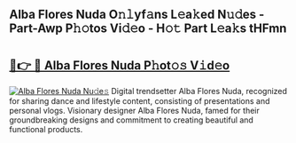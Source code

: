## Alba Flores Nuda O𝚗𝚕yf𝚊ns L𝚎a𝚔ed N𝚞𝚍es - Part-Awp P𝚑𝚘tos Vi𝚍𝚎o - H𝚘𝚝 Part L𝚎a𝚔s tHFmn

# <h2><a href="http://kf0isgp.oniu.top/?m=Alba+Flores+Nuda">🔗👉 🔴 Alba Flores Nuda P𝚑ot𝚘𝚜 V𝚒d𝚎o</a></h2>

[![Alba Flores Nuda Nu𝚍e𝚜](https://i.imgur.com/0qMVB7G.gif)](http://kf0isgp.oniu.top/?m=Alba+Flores+Nuda)
Digital trendsetter Alba Flores Nuda, recognized for sharing dance and lifestyle content, consisting of presentations and personal vlogs. Visionary designer Alba Flores Nuda, famed for their groundbreaking designs and commitment to creating beautiful and functional products.  
